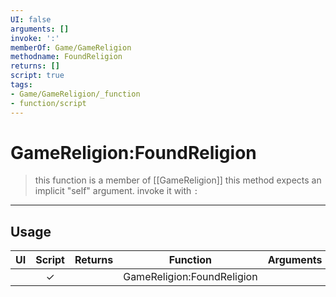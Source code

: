 ```yaml
---
UI: false
arguments: []
invoke: ':'
memberOf: Game/GameReligion
methodname: FoundReligion
returns: []
script: true
tags:
- Game/GameReligion/_function
- function/script
---
```

# GameReligion:FoundReligion
> this function is a member of [[GameReligion]]
> this method expects an implicit "self" argument. invoke it with `:`
-----
## Usage
|  UI | Script | Returns | Function | Arguments |
|:---:|:------:|-------:|:--------:|:---------|
| |✓||GameReligion:FoundReligion||
